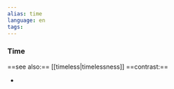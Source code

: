 ```yaml
---
alias: time
language: en
tags: 
---
```

### Time
==see also:== [[timeless|timelessness]]
==contrast:== 

-